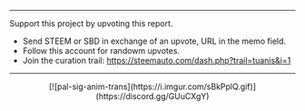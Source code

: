 
---
Support this project by upvoting this report. 
- Send STEEM or SBD in exchange of an upvote, URL in the memo field.
- Follow this account for randowm upvotes.
- Join the curation trail: https://steemauto.com/dash.php?trail=tuanis&i=1

---

<center>[![pal-sig-anim-trans](https://i.imgur.com/sBkPplQ.gif)](https://discord.gg/GUuCXgY)</center>
